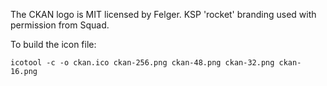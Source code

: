 The CKAN logo is MIT licensed by Felger.
KSP 'rocket' branding used with permission from Squad.

To build the icon file:

    icotool -c -o ckan.ico ckan-256.png ckan-48.png ckan-32.png ckan-16.png
